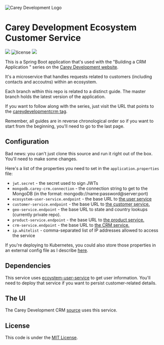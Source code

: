 ![Carey Development Logo](http://careydevelopment.us/img/branding/careydevelopment-logo-sm.png)

# Carey Development Ecosystem Customer Service
![](https://img.shields.io/badge/jdk-11-blue.svg) ![license](https://img.shields.io/badge/license-MIT-blue.svg) 
![](https://img.shields.io/badge/maven-3.6.3-blue.svg)

This is a Spring Boot application that's used with the "Building a CRM Application " series on the <a href="https://careydevelopment.us" target="_blank">Carey Development website</a>.

It's a microservice that handles requests related to customers (including contacts and accoutns) within an ecosystem.

Each branch within this repo is related to a distinct guide. The master branch holds the latest version of the application.

If you want to follow along with the series, just visit the URL that points to the <a href="https://careydevelopment.us/tag/careydevelopmentcrm" target="_blank">careydevelopmentcrm tag</a>. 

Remember, all guides are in reverse chronological order so if you want to start from the beginning, you'll need to go to the last page.

## Configuration
Bad news: you can't just clone this source and run it right out of the box. You'll need to make some changes.

Here's a list of the properties you need to set in the `application.properties` file:
* `jwt.secret` - the secret used to sign JWTs
* `mongodb.carey-crm.connection` - the connection string to get to the MongoDB (in the format: mongodb://name:password@server:port)
* `ecosystem-user-service.endpoint` - the base URL to <a href="https://github.com/careydevelopment/ecosystem-user-service">the user service</a>
* `customer-service.endpoint` - the base URL to <a href="https://github.com/careydevelopment/ecosystem-customer-service">the customer service.</a>
* `geo-service.endpoint` - the base URL to state and country lookups (currently private repo).
* `product-service.endpoint` - the base URL to <a href="https://github.com/careydevelopment/ecosystem-product-service">the product service.</a>
* `crm-service.endpoint` - the base URL to <a href="https://github.com/careydevelopment/crm-service">the CRM service.</a> 
* `ip.whitelist` - comma-separated list of IP addresses allowed to access the service 

If you're deploying to Kubernetes, you could also store those properties in an external config file as I describe <a href="https://careydevelopment.us/blog/spring-boot-and-kubernetes-how-to-use-an-external-json-configuration" target="_blank">here</a>.

## Dependencies

This service uses <a href="https://github.com/careydevelopment/ecosystem-user-service">ecoystem-user-service</a> to get user information. You'll
need to deploy that service if you want to persist customer-related details. 

## The UI
The Carey Development CRM <a href="https://github.com/careydevelopment/careydevelopmentcrm">source</a> uses this service.

## License
This code is under the [MIT License](https://github.com/careydevelopment/ecosystem-customer-service/blob/master/LICENSE).